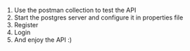 1) Use the postman collection to test the API
2) Start the postgres server and configure it in properties file
3) Register
4) Login
5) And enjoy the API :)